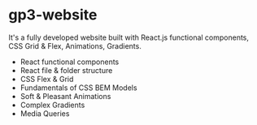 # gp3-website
It's a fully developed website built with React.js functional components, CSS Grid &amp; Flex, Animations, Gradients.
- React functional components
- React file & folder structure
- CSS Flex & Grid
- Fundamentals of CSS BEM Models
- Soft & Pleasant Animations
- Complex Gradients 
- Media Queries